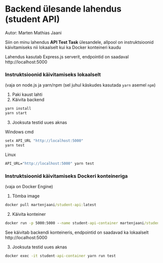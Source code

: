 # Backend ülesande lahendus (student API)
Autor: Marten Mathias Jaani

Siin on minu lahendus **API Test Task** ülesandele, allpool on instruktsioonid käivitamiseks nii lokaalselt kui ka Docker konteineri kaudu

Lahendus kasutab Express.js serverit, endpointid on saadaval http://localhost:5000

### Instruktsioonid käivitamiseks lokaalselt 
(vaja on node.js ja yarn/npm (sel juhul käskudes kasutada ```yarn``` asemel ```npm```)

1. Paki kaust lahti
2. Käivita backend
```cmd
yarn install
yarn start
```
3. Jooksuta testid uues aknas

Windows cmd
```cmd
setx API_URL "http://localhost:5000"
yarn test
```
Linux
```cmd
API_URL="http://localhost:5000" yarn test
```

### Instruktsioonid käivitamiseks Dockeri konteineriga 
(vaja on Docker Engine)

1. Tõmba image
```cmd
docker pull martenjaani/student-api:latest
```
2. Käivita konteiner
```cmd
docker run -p 5000:5000 --name student-api-container martenjaani/student-api:latest
```
See käivitab backendi konteineris, endpointid on saadavad ka lokaalselt http://localhost:5000

3. Jooksuta testid uues aknas
```cmd
docker exec -it student-api-container yarn run test
```

